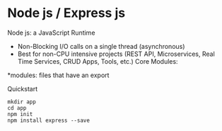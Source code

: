 # Node js / Express js

Node js: a JavaScript Runtime

- Non-Blocking I/O calls on a single thread (asynchronous)
- Best for non-CPU intensive projects (REST API, Microservices, Real Time Services, CRUD Apps, Tools, etc.)
  Core Modules:

\*modules: files that have an export

Quickstart

```
mkdir app
cd app
npm init
npm install express --save
```
